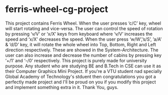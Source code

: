 # ferris-wheel-cg-project
This project contains Ferris Wheel. 
When the user presses ‘c/C’ key, wheel will start rotating and vice-versa. 
The user can control the speed of rotation by pressing ‘v/V’ or ‘x/X’ keys from keyboard where ‘v/V’ increases the speed and ‘x/X’ decreases the speed. 
When the user press ‘w/W’,’s/S’, ’a/A’ &amp; ’d/D’ key, it will rotate the whole wheel into Top, Bottom, Right and Left direction respectively.
These are showed in the System-Architecture. The user can also increase and decrease the number of cabins by pressing key ‘+/1’ and ‘-/0’ respectively.
This project is purely made for university purpose. Any student who are studying BE and B.Tech in CSE can use it as their Computer Graphics Mini Project.
If you're a VTU student nad specially Global Academy of Technology's stduent then congratulations you got a perfectly made project and I'll be proud on you if you modify this project and implement something extra in it.
Thank You, guys.
